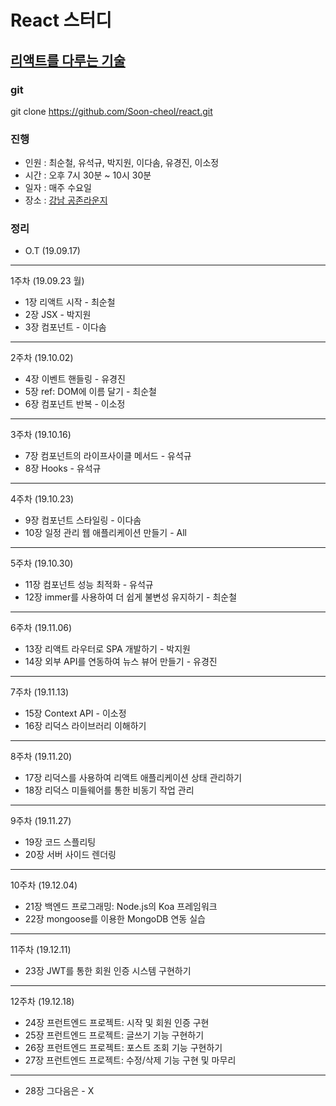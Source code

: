 # React 스터디
## <a href="https://www.gilbut.co.kr/book/view?bookcode=BN002496">리액트를 다루는 기술</a>

### git
git clone https://github.com/Soon-cheol/react.git

### 진행
- 인원 : 최순철, 유석규, 박지원, 이다솜, 유경진, 이소정
- 시간 : 오후 7시 30분 ~ 10시 30분
- 일자 : 매주 수요일
- 장소 : <a href="https://www.spacecloud.kr/space/16034" target="_blank">강남 공존라운지</a>

### 정리
- O.T (19.09.17)
--------------------------------------
1주차 (19.09.23 월)
- 1장 리액트 시작 - 최순철
- 2장 JSX - 박지원
- 3장 컴포넌트 - 이다솜
--------------------------------------
2주차 (19.10.02)
- 4장 이벤트 핸들링 - 유경진
- 5장 ref: DOM에 이름 달기 - 최순철
- 6장 컴포넌트 반복 - 이소정
--------------------------------------
3주차 (19.10.16)
- 7장 컴포넌트의 라이프사이클 메서드 - 유석규
- 8장 Hooks - 유석규
--------------------------------------
4주차 (19.10.23)
- 9장 컴포넌트 스타일링 - 이다솜
- 10장 일정 관리 웹 애플리케이션 만들기 - All
--------------------------------------
5주차 (19.10.30)
- 11장 컴포넌트 성능 최적화 - 유석규
- 12장 immer를 사용하여 더 쉽게 불변성 유지하기 - 최순철
--------------------------------------
6주차 (19.11.06)
- 13장 리액트 라우터로 SPA 개발하기 - 박지원
- 14장 외부 API를 연동하여 뉴스 뷰어 만들기 - 유경진
--------------------------------------
7주차 (19.11.13)
- 15장 Context API - 이소정
- 16장 리덕스 라이브러리 이해하기
--------------------------------------
8주차 (19.11.20)
- 17장 리덕스를 사용하여 리액트 애플리케이션 상태 관리하기
- 18장 리덕스 미들웨어를 통한 비동기 작업 관리
--------------------------------------
9주차 (19.11.27)
- 19장 코드 스플리팅
- 20장 서버 사이드 렌더링
--------------------------------------
10주차 (19.12.04)
- 21장 백엔드 프로그래밍: Node.js의 Koa 프레임워크
- 22장 mongoose를 이용한 MongoDB 연동 실습
--------------------------------------
11주차 (19.12.11)
- 23장 JWT를 통한 회원 인증 시스템 구현하기
--------------------------------------
12주차 (19.12.18)
- 24장 프런트엔드 프로젝트: 시작 및 회원 인증 구현
- 25장 프런트엔드 프로젝트: 글쓰기 기능 구현하기
- 26장 프런트엔드 프로젝트: 포스트 조회 기능 구현하기
- 27장 프런트엔드 프로젝트: 수정/삭제 기능 구현 및 마무리
--------------------------------------
- 28장 그다음은 - X
